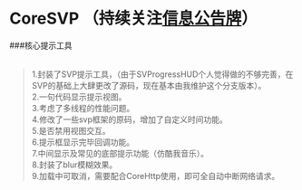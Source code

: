 
CoreSVP （持续关注[信息公告牌](https://github.com/CharlinFeng/Show)）
=======
###核心提示工具<br />
<br />
>1.封装了SVP提示工具，（由于SVProgressHUD个人觉得做的不够完善，在SVP的基础上大肆更改了源码，现在基本由我维护这个分支版本）。<br />
>2.一句代码显示提示视图。<br />
>3.考虑了多线程的性能问题。<br />
>4.修改了一些svp框架的原码，增加了自定义时间功能。<br />
>5.是否禁用视图交互。<br />
>6.提示框显示完毕回调功能。<br />
>7.中间显示及常见的底部提示功能（仿酷我音乐）。<br />
>8.封装了blur模糊效果。<br />
>9.加载中可取消，需要配合CoreHttp使用，即可全自动中断网络请求。


